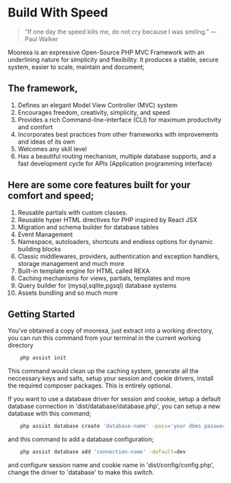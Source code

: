 # Build With Speed

> “If one day the speed kills me, do not cry because I was smiling.” 
> ―  Paul Walker

Moorexa is an expressive Open-Source PHP MVC Framework with an underlining nature for simplicity and flexibility. It produces a stable, secure system, easier to scale, maintain and document;

## The framework,
1. Defines an elegant Model View Controller (MVC) system
2. Encourages freedom, creativity, simplicity, and speed
3. Provides a rich Command-line-interface (CLI) for maximum productivity and comfort
4. Incorporates best practices from other frameworks with improvements and ideas of its own
5. Welcomes any skill level
6. Has a beautiful routing mechanism, multiple database supports, and a fast development cycle for APIs (Application programming interface)


## Here are some core features built for your comfort and speed;
1. Reusable partials with custom classes.
2. Reusable hyper HTML directives for PHP inspired by React JSX
3. Migration and schema builder for database tables
4. Event Management
5. Namespace, autoloaders, shortcuts and endless options for  dynamic building blocks
6. Classic middlewares, providers, authentication and exception handlers, storage management and much more
7. Built-in template engine for HTML called REXA
8. Caching mechanisms for views, partials, templates and more
9. Query builder for (mysql,sqlite,pgsql) database systems
10. Assets bundling and so much more

## Getting Started
You've obtained a copy of moorexa, just extract into a working directory, you can run this command from your terminal in the current working directory

```bash
    php assist init
```

This command would clean up the caching system, generate all the neccessary keys and salts, setup your session and cookie drivers, install the required composer packages. This is entirely optional.

If you want to use a database driver for session and cookie, setup a default database connection in 
'dist/database/database.php', you can setup a new database with this command;

```bash
    php assist database create 'database-name' -pass='your dbms password eg. root'
```

and this command to add a database configuration;

```bash
    php assist database add 'connection-name' -default=dev
```

and configure session name and cookie name in 'dist/config/config.php', change the driver to 'database' to make this switch.

